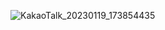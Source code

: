 ![KakaoTalk_20230119_173854435](https://user-images.githubusercontent.com/70988272/213394671-d8659103-217e-4815-8e98-8689be615925.jpg)
